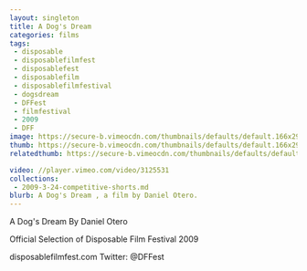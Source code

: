 ```yaml
---
layout: singleton
title: A Dog's Dream
categories: films
tags:
 - disposable
 - disposablefilmfest
 - disposablefest
 - disposablefilm
 - disposablefilmfestival
 - dogsdream
 - DFFest
 - filmfestival
 - 2009
 - DFF
image: https://secure-b.vimeocdn.com/thumbnails/defaults/default.166x295.jpg
thumb: https://secure-b.vimeocdn.com/thumbnails/defaults/default.166x295.jpg
relatedthumb: https://secure-b.vimeocdn.com/thumbnails/defaults/default.166x295.jpg

video: //player.vimeo.com/video/3125531
collections:
 - 2009-3-24-competitive-shorts.md
blurb: A Dog's Dream , a film by Daniel Otero.
---
```


A Dog's Dream
By Daniel Otero

Official Selection of Disposable Film Festival 2009

disposablefilmfest.com
Twitter: @DFFest